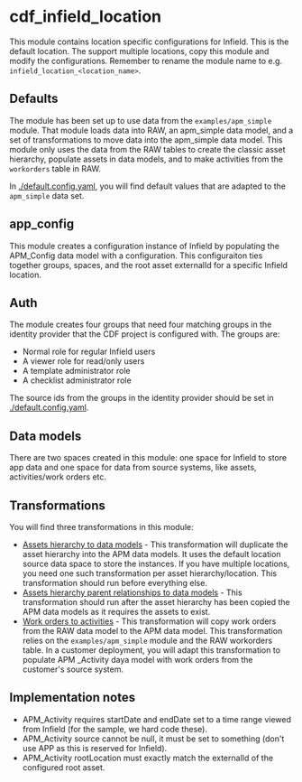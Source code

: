 # cdf_infield_location

This module contains location specific configurations for Infield. This is the default location.
The support multiple locations, copy this module and modify the configurations. Remember to
rename the module name to e.g. `infield_location_<location_name>`.

## Defaults

The module has been set up to use data from the `examples/apm_simple` module. That module
loads data into RAW, an apm_simple data model, and a set of transformations to move data
into the apm_simple data model. This module only uses the data from the RAW tables
to create the classic asset hierarchy, populate assets in data models, and to
make activities from the `workorders` table in RAW.

In [./default.config.yaml](default.config.yaml), you will find default values that are adapted to the
`apm_simple` data set.

## app_config

This module creates a configuration instance of Infield by populating the APM_Config data model with a configuration. This
configuraiton ties together groups, spaces, and the root asset externalId for a specific Infield location.

## Auth

The module creates four groups that need four matching groups in the identity provider that the CDF
project is configured with. The groups are:

* Normal role for regular Infield users
* A viewer role for read/only users
* A template administrator role
* A checklist administrator role

The source ids from the groups in the identity provider should be set in [./default.config.yaml](default.config.yaml).

## Data models

There are two spaces created in this module: one space for Infield to store app data and one space for
data from source systems, like assets, activities/work orders etc.

## Transformations

You will find three transformations in this module:

* [Assets hierarchy to data models](./transformations/sync_assets_from_hierarchy_to_apm.sql) - This transformation
  will duplicate the asset hierarchy into the APM data models. It uses the default location source data space to
  store the instances. If you have multiple locations, you need one such transformation per asset hierarchy/location.
  This transformation should run before everything else.
* [Assets hierarchy parent relationships to data models](./transformations/sync_asset_parents_from_hierarchy_to_apm.sql) -
  This transformation should run after the asset hierarchy has been copied the APM data models as it requires the assets
  to exist.
* [Work orders to activities](./transformations/sync_workorders_to_activities.sql) - This transformation will copy
  work orders from the RAW data model to the APM data model. This transformation relies on the `examples/apm_simple` module
  and the RAW workorders table. In a customer deployment, you will adapt this transformation to populate APM _Activity
  daya model with work orders from the customer's source system.

## Implementation notes

* APM_Activity requires startDate and endDate set to a time range viewed from Infield (for the sample, we hard code these).
* APM_Activity source cannot be null, it must be set to something (don't use APP as this is reserved for Infield).
* APM_Activity rootLocation must exactly match the externalId of the configured root asset.
